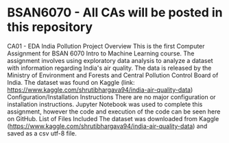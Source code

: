# BSAN6070 - All CAs will be posted in this repository
CA01 - EDA India Pollution
Project Overview
This is the first Computer Assignment for BSAN 6070 Intro to Machine Learning course. The assignment involves using exploratory data analysis to analyze a dataset with information regarding India's air quality. The data is released by the Ministry of Environment and Forests and Central Pollution Control Board of India. The dataset was found on Kaggle (link: https://www.kaggle.com/shrutibhargava94/india-air-quality-data)
Configuration/Installation Instructions
There are no major configuration or installation instructions. Jupyter Notebook was used to complete this assignment, however the code and execution of the code can be seen here on GitHub. 
List of Files Included
The dataset was downloaded from Kaggle (https://www.kaggle.com/shrutibhargava94/india-air-quality-data) and saved as a csv utf-8 file. 

